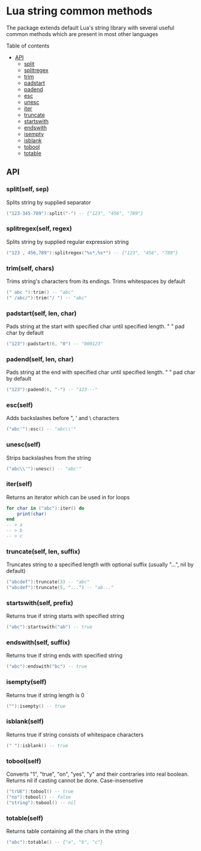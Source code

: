 # Lua string common methods
The package extends default Lua's string library with several useful common methods which are present in most other languages

Table of contents
- [API](#api)
	- [split](#split)
	- [splitregex](#splitregex)
	- [trim](#trim)
	- [padstart](#padstart)
	- [padend](#padend)
	- [esc](#esc)
	- [unesc](#unesc)
	- [iter](#iter)
	- [truncate](#truncate)
	- [startswith](#startswith)
	- [endswith](#endswith)
	- [isempty](#isempty)
	- [isblank](#isblank)
	- [tobool](#tobool)
	- [totable](#totable)

## API

<a id="split"></a>

### split(self, sep)
Splits string by supplied separator
```lua
("123-345-789"):split("-") -- {"123", "456", "789"}
```

<a id="splitregex"></a>

### splitregex(self, regex)
Splits string by supplied regular expression string
```lua
("123 , 456,789"):splitregex("%s*,%s*") -- {"123", "456", "789"}
```

<a id="trim"></a>

### trim(self, chars)
Trims string's characters from its endings. Trims whitespaces by default
```lua
(" abc "):trim() -- "abc"
(" /abc/"):trim("/ ") -- "abc"
```

<a id="padstart"></a>

### padstart(self, len, char)
Pads string at the start with specified char until specified length. " " pad char by default
```lua
("123"):padstart(6, "0") -- "000123"
```

<a id="padend"></a>

### padend(self, len, char)
Pads string at the end with specified char until specified length. " " pad char by default
```lua
("123"):padend(6, "-") -- "123---"
```

<a id="esc"></a>

### esc(self)
Adds backslashes before ", ' and \ characters
```lua
("abc'"):esc() -- "abc\\'"
```

<a id="unesc"></a>

### unesc(self)
Strips backslashes from the string
```lua
("abc\\'"):unesc() -- "abc'"
```

<a id="iter"></a>

### iter(self)
Returns an iterator which can be used in for loops
```lua
for char in ("abc"):iter() do
	print(char)
end
-- > a
-- > b
-- > c
```

<a id="truncate"></a>

### truncate(self, len, suffix)
Truncates string to a specified length with optional suffix (usually "...", nil by default)
```lua
("abcdef"):truncate(3) -- "abc"
("abcdef"):truncate(5, "...") -- "ab..."
```

<a id="startswith"></a>

### startswith(self, prefix)
Returns true if string starts with specified string
```lua
("abc"):startswith("ab") -- true
```

<a id="endswith"></a>

### endswith(self, suffix)
Returns true if string ends with specified string
```lua
("abc"):endswith("bc") -- true
```

<a id="isempty"></a>

### isempty(self)
Returns true if string length is 0
```lua
(""):isempty() -- true
```

<a id="isblank"></a>

### isblank(self)
Returns true if string consists of whitespace characters
```lua
(" "):isblank() -- true
```

<a id="tobool"></a>

### tobool(self)
Converts "1", "true", "on", "yes", "y" and their contraries into real boolean. Returns nil if casting cannot be done. Case-insensetive
```lua
("trUE"):tobool() -- true
("no"):tobool() -- false
("string"):tobool() -- nil
```

<a id="totable"></a>

### totable(self)
Returns table containing all the chars in the string
```lua
("abc"):totable() -- {"a", "b", "c"}
```

